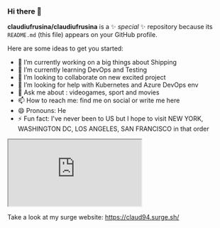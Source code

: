 ### Hi there 👋

**claudiufrusina/claudiufrusina** is a ✨ _special_ ✨ repository because its `README.md` (this file) appears on your GitHub profile.

Here are some ideas to get you started:

- 🔭 I’m currently working on a big things about Shipping
- 🌱 I’m currently learning DevOps and Testing
- 👯 I’m looking to collaborate on new excited project
- 🤔 I’m looking for help with Kubernetes and Azure DevOps env
- 💬 Ask me about : videogames, sport and movies
- 📫 How to reach me: find me on social or write me here
- 😄 Pronouns: He
- ⚡ Fun fact: I've never been to US but I hope to visit NEW YORK, WASHINGTON DC, LOS ANGELES, SAN FRANCISCO in that order
<iframe src="https://claud94.surge.sh" title="Bip Boy"></iframe>

Take a look at my surge website:  https://claud94.surge.sh/
